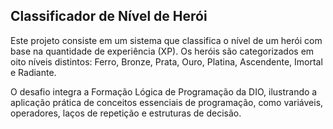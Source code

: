 ## Classificador de Nível de Herói

Este projeto consiste em um sistema que classifica o nível de um herói com base na quantidade de experiência (XP). Os heróis são categorizados em oito níveis distintos: Ferro, Bronze, Prata, Ouro, Platina, Ascendente, Imortal e Radiante.

O desafio integra a Formação Lógica de Programação da DIO, ilustrando a aplicação prática de conceitos essenciais de programação, como variáveis, operadores, laços de repetição e estruturas de decisão.